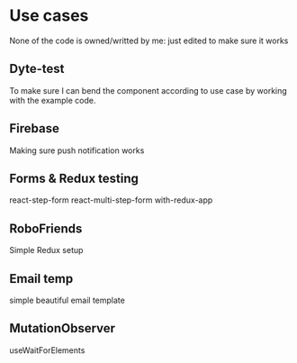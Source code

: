 # Use cases

None of the code is owned/writted by me: just edited to make sure it works

## Dyte-test

To make sure I can bend the component according to use case by working with the example code.

## Firebase

Making sure push notification works

## Forms & Redux testing

react-step-form
react-multi-step-form
with-redux-app

## RoboFriends

Simple Redux setup

## Email temp

simple beautiful email template

## MutationObserver

useWaitForElements

